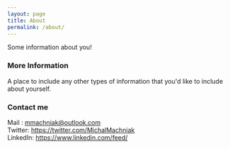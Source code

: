 ```yaml
---
layout: page
title: About
permalink: /about/
---
```


Some information about you!

### More Information

A place to include any other types of information that you'd like to include about yourself.

### Contact me

Mail : [mmachniak@outlook.com](mailto:mmachniak@outlook.com)  
Twitter: https://twitter.com/MichalMachniak  
LinkedIn: https://www.linkedin.com/feed/ 

